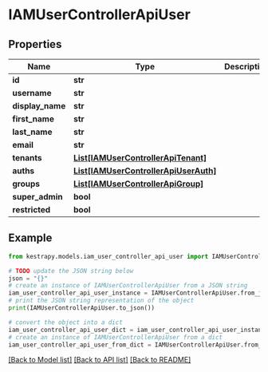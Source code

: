 # IAMUserControllerApiUser


## Properties

Name | Type | Description | Notes
------------ | ------------- | ------------- | -------------
**id** | **str** |  | [optional] 
**username** | **str** |  | [optional] 
**display_name** | **str** |  | [optional] 
**first_name** | **str** |  | [optional] 
**last_name** | **str** |  | [optional] 
**email** | **str** |  | [optional] 
**tenants** | [**List[IAMUserControllerApiTenant]**](IAMUserControllerApiTenant.md) |  | [optional] 
**auths** | [**List[IAMUserControllerApiUserAuth]**](IAMUserControllerApiUserAuth.md) |  | [optional] 
**groups** | [**List[IAMUserControllerApiGroup]**](IAMUserControllerApiGroup.md) |  | [optional] 
**super_admin** | **bool** |  | [optional] 
**restricted** | **bool** |  | [optional] 

## Example

```python
from kestrapy.models.iam_user_controller_api_user import IAMUserControllerApiUser

# TODO update the JSON string below
json = "{}"
# create an instance of IAMUserControllerApiUser from a JSON string
iam_user_controller_api_user_instance = IAMUserControllerApiUser.from_json(json)
# print the JSON string representation of the object
print(IAMUserControllerApiUser.to_json())

# convert the object into a dict
iam_user_controller_api_user_dict = iam_user_controller_api_user_instance.to_dict()
# create an instance of IAMUserControllerApiUser from a dict
iam_user_controller_api_user_from_dict = IAMUserControllerApiUser.from_dict(iam_user_controller_api_user_dict)
```
[[Back to Model list]](../README.md#documentation-for-models) [[Back to API list]](../README.md#documentation-for-api-endpoints) [[Back to README]](../README.md)


